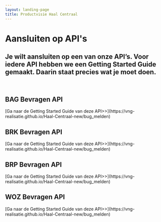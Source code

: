 ```yaml
---
layout: landing-page
title: Productvisie Haal Centraal
---
```


# Aansluiten op API's
## Je wilt aansluiten op een van onze API’s. Voor iedere API hebben we een Getting Started Guide gemaakt. Daarin staat precies wat je moet doen.
&nbsp;

<div class="row">
  <div class="col">
    <div class="card no-border">
      <div class="card-body">
        <h2 class="card-title">BAG Bevragen API</h2>
        <p class="card-text">
        [Ga naar de Getting Started Guide van deze API>>](https://vng-realisatie.github.io/Haal-Centraal-new/bug_melden)
        </p>
      </div>
    </div>
  </div>
  <div class="col">
    <div class="card no-border">
      <div class="card-body">
        <h2 class="card-title">BRK Bevragen API</h2>
        <p class="card-text"> [Ga naar de Getting Started Guide van deze API>>](https://vng-realisatie.github.io/Haal-Centraal-new/bug_melden)        </p>
      </div>
    </div>
  </div>
  <div class="col">
    <div class="card no-border">
      <div class="card-body">
        <h2 class="card-title">BRP Bevragen API</h2>
        <p class="card-text">[Ga naar de Getting Started Guide van deze API>>](https://vng-realisatie.github.io/Haal-Centraal-new/bug_melden)
        </p>
        </div>
    </div>
  </div>
  <div class="col">
    <div class="card no-border">
      <div class="card-body">
        <h2 class="card-title">WOZ Bevragen API</h2>
        <p class="card-text"> [Ga naar de Getting Started Guide van deze API>>](https://vng-realisatie.github.io/Haal-Centraal-new/bug_melden)        </p>
      </div>
    </div>
  </div>
</div>
<br>

